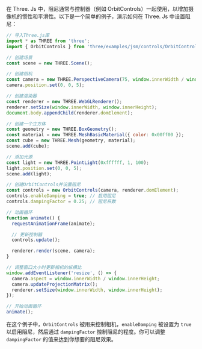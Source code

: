 在 Three. Js 中，阻尼通常与控制器（例如 OrbitControls）一起使用，以增加摄像机的惯性和平滑性。以下是一个简单的例子，演示如何在 Three. Js 中设置阻尼：

```javascript
// 导入Three.js库
import * as THREE from 'three';
import { OrbitControls } from 'three/examples/jsm/controls/OrbitControls.js';

// 创建场景
const scene = new THREE.Scene();

// 创建相机
const camera = new THREE.PerspectiveCamera(75, window.innerWidth / window.innerHeight, 0.1, 1000);
camera.position.set(0, 0, 5);

// 创建渲染器
const renderer = new THREE.WebGLRenderer();
renderer.setSize(window.innerWidth, window.innerHeight);
document.body.appendChild(renderer.domElement);

// 创建一个立方体
const geometry = new THREE.BoxGeometry();
const material = new THREE.MeshBasicMaterial({ color: 0x00ff00 });
const cube = new THREE.Mesh(geometry, material);
scene.add(cube);

// 添加光源
const light = new THREE.PointLight(0xffffff, 1, 100);
light.position.set(0, 0, 5);
scene.add(light);

// 创建OrbitControls并设置阻尼
const controls = new OrbitControls(camera, renderer.domElement);
controls.enableDamping = true; // 启用阻尼
controls.dampingFactor = 0.25; // 阻尼系数

// 动画循环
function animate() {
  requestAnimationFrame(animate);

  // 更新控制器
  controls.update();

  renderer.render(scene, camera);
}

// 调整窗口大小时更新相机的纵横比
window.addEventListener('resize', () => {
  camera.aspect = window.innerWidth / window.innerHeight;
  camera.updateProjectionMatrix();
  renderer.setSize(window.innerWidth, window.innerHeight);
});

// 开始动画循环
animate();
```

在这个例子中，`OrbitControls` 被用来控制相机，`enableDamping` 被设置为 `true` 以启用阻尼，然后通过 `dampingFactor` 控制阻尼的程度。你可以调整 `dampingFactor` 的值来达到你想要的阻尼效果。